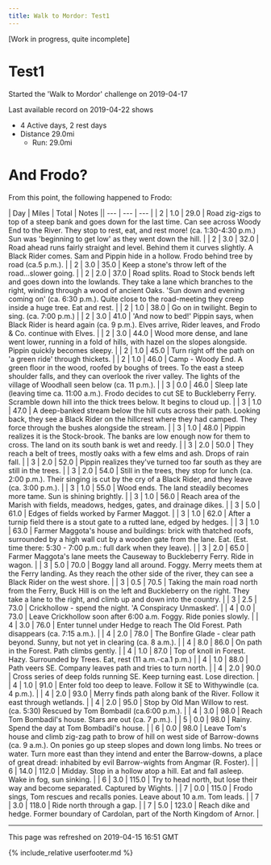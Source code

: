 ```yaml
---
title: Walk to Mordor: Test1
---
```


\[Work in progress, quite incomplete\]

# Test1

Started the 'Walk to Mordor' challenge on 2019-04-17

Last available record on 2019-04-22 shows
* 4 Active days, 2 rest days
* Distance 29.0mi
  * Run: 29.0mi

# And Frodo?
From this point, the following happened to Frodo:

| Day | Miles | Total | Notes || --- | --- | --- |
| 2 | 1.0 | 29.0 | Road zig-zigs to top of a steep bank and goes down for the last time. Can see across Woody End to the River. They stop to rest, eat, and rest more! (ca. 1:30-4:30 p.m.) Sun was 'beginning to get low' as they went down the hill. |
| 2 | 3.0 | 32.0 | Road ahead runs fairly straight and level. Behind them it curves slightly. A Black Rider comes. Sam and Pippin hide in a hollow. Frodo behind tree by road (ca.5 p.m.). |
| 2 | 3.0 | 35.0 | Keep a stone's throw left of the road...slower going. |
| 2 | 2.0 | 37.0 | Road splits. Road to Stock bends left and goes down into the lowlands. They take a lane which branches to the right, winding through a wood of ancient Oaks. 'Sun down and evening coming on' (ca. 6:30 p.m.). Quite close to the road-meeting they creep inside a huge tree. Eat and rest. |
| 2 | 1.0 | 38.0 | Go on in twilight. Begin to sing. (ca. 7:00 p.m.) |
| 2 | 3.0 | 41.0 | 'And now to bed!' Pippin says, when Black Rider is heard again (ca. 9 p.m.). Elves arrive, Rider leaves, and Frodo & Co. continue with Elves. |
| 2 | 3.0 | 44.0 | Wood more dense, and lane went lower, running in a fold of hills, with hazel on the slopes alongside. Pippin quickly becomes sleepy. |
| 2 | 1.0 | 45.0 | Turn right off the path on 'a green ride' through thickets. |
| 2 | 1.0 | 46.0 | Camp - Woody End. A green floor in the wood, roofed by boughs of trees. To the east a steep shoulder falls, and they can overlook the river valley. The lights of the village of Woodhall seen below (ca. 11 p.m.). |
| 3 | 0.0 | 46.0 | Sleep late (leaving time ca. 11:00 a.m.). Frodo decides to cut SE to Buckleberry Ferry. Scramble down hill into the thick trees below. It begins to cloud up. |
| 3 | 1.0 | 47.0 | A deep-banked stream below the hill cuts across their path. Looking back, they see a Black Rider on the hillcrest where they had camped. They force through the bushes alongside the stream. |
| 3 | 1.0 | 48.0 | Pippin realizes it is the Stock-brook. The banks are low enough now for them to cross. The land on its south bank is wet and reedy. |
| 3 | 2.0 | 50.0 | They reach a belt of trees, mostly oaks with a few elms and ash. Drops of rain fall. |
| 3 | 2.0 | 52.0 | Pippin realizes they've turned too far south as they are still in the trees. |
| 3 | 2.0 | 54.0 | Still in the trees, they stop for lunch (ca. 2:00 p.m.). Their singing is cut by the cry of a Black Rider, and they leave (ca. 3:00 p.m.). |
| 3 | 1.0 | 55.0 | Wood ends. The land steadily becomes more tame. Sun is shining brightly. |
| 3 | 1.0 | 56.0 | Reach area of the Marish with fields, meadows, hedges, gates, and drainage dikes. |
| 3 | 5.0 | 61.0 | Edges of fields worked by Farmer Maggot. |
| 3 | 1.0 | 62.0 | After a turnip field there is a stout gate to a rutted lane, edged by hedges.     |
| 3 | 1.0 | 63.0 | Farmer Maggota's house and buildings: brick with thatched roofs, surrounded by a high wall cut by a wooden gate from the lane. Eat. (Est. time there: 5:30 - 7:00 p.m.: full dark when they leave). |
| 3 | 2.0 | 65.0 | Farmer Maggota's lane meets the Causeway to Buckleberry Ferry. Ride in wagon. |
| 3 | 5.0 | 70.0 | Boggy land all around. Foggy. Merry meets them at the Ferry landing. As they reach the other side of the river, they can see a Black Rider on the west shore. |
| 3 | 0.5 | 70.5 | Taking the main road north from the Ferry, Buck Hill is on the left and Buckleberry on the right. They take a lane to the right, and climb up and down into the country. |
| 3 | 2.5 | 73.0 | Crickhollow - spend the night. 'A Conspiracy Unmasked'. |
| 4 | 0.0 | 73.0 | Leave Crickhollow soon after 6:00 a.m. Foggy. Ride ponies slowly. |
| 4 | 3.0 | 76.0 | Enter tunnel under Hedge to reach The Old Forest. Path disappears (ca. 7:15 a.m.). |
| 4 | 2.0 | 78.0 | The Bonfire Glade - clear path beyond. Sunny, but not yet in clearing (ca. 8 a.m.). |
| 4 | 8.0 | 86.0 | On path in the Forest. Path climbs gently. |
| 4 | 1.0 | 87.0 | Top of knoll in Forest. Hazy. Surrounded by Trees. Eat, rest (11 a.m.-ca.1 p.m.) |
| 4 | 1.0 | 88.0 | Path veers SE. Company leaves path and tries to turn north. |
| 4 | 2.0 | 90.0 | Cross series of deep folds running SE. Keep turning east. Lose direction. |
| 4 | 1.0 | 91.0 | Enter fold too deep to leave. Follow it SE to Withywindle (ca. 4 p.m.). |
| 4 | 2.0 | 93.0 | Merry finds path along bank of the River. Follow it east through wetlands. |
| 4 | 2.0 | 95.0 | Stop by Old Man Willow to rest. (ca. 5:30) Rescued by Tom Bombadil (ca.6:00 p.m.). |
| 4 | 3.0 | 98.0 | Reach Tom Bombadil's house. Stars are out (ca. 7 p.m.). |
| 5 | 0.0 | 98.0 | Rainy. Spend the day at Tom Bombadil's house. |
| 6 | 0.0 | 98.0 | Leave Tom's house and climb zig-zag path to brow of hill on west side of Barrow-downs (ca. 9 a.m.). On ponies go up steep slopes and down long limbs. No trees or water. Turn more east than they intend and enter the Barrow-downs, a place of great dread: inhabited by evil Barrow-wights from Angmar (R. Foster). |
| 6 | 14.0 | 112.0 | Midday. Stop in a hollow atop a hill. Eat and fall asleep. Wake in fog, sun sinking. |
| 6 | 3.0 | 115.0 | Try to head north, but lose their way and become separated. Captured by Wights. |
| 7 | 0.0 | 115.0 | Frodo sings, Tom rescues and recalls ponies. Leave about 10 a.m. Tom leads. |
| 7 | 3.0 | 118.0 | Ride north through a gap. |
| 7 | 5.0 | 123.0 | Reach dike and hedge. Former boundary of Cardolan, part of the North Kingdom of Arnor. |


---
This page was refreshed on 2019-04-15 16:51 GMT

{% include_relative userfooter.md %}
